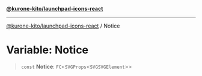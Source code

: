 [**@kurone-kito/launchpad-icons-react**](../README.md)

***

[@kurone-kito/launchpad-icons-react](../globals.md) / Notice

# Variable: Notice

> `const` **Notice**: `FC`\<`SVGProps`\<`SVGSVGElement`\>\>
